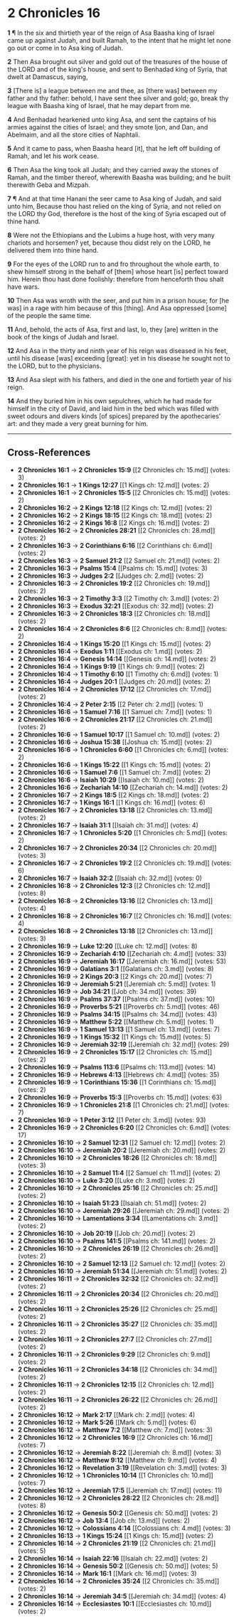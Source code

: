 # 2 Chronicles 16

**1** ¶ In the six and thirtieth year of the reign of Asa Baasha king of Israel came up against Judah, and built Ramah, to the intent that he might let none go out or come in to Asa king of Judah.

**2** Then Asa brought out silver and gold out of the treasures of the house of the LORD and of the king's house, and sent to Benhadad king of Syria, that dwelt at Damascus, saying,

**3** [There is] a league between me and thee, as [there was] between my father and thy father: behold, I have sent thee silver and gold; go, break thy league with Baasha king of Israel, that he may depart from me.

**4** And Benhadad hearkened unto king Asa, and sent the captains of his armies against the cities of Israel; and they smote Ijon, and Dan, and Abelmaim, and all the store cities of Naphtali.

**5** And it came to pass, when Baasha heard [it], that he left off building of Ramah, and let his work cease.

**6** Then Asa the king took all Judah; and they carried away the stones of Ramah, and the timber thereof, wherewith Baasha was building; and he built therewith Geba and Mizpah.

**7** ¶ And at that time Hanani the seer came to Asa king of Judah, and said unto him, Because thou hast relied on the king of Syria, and not relied on the LORD thy God, therefore is the host of the king of Syria escaped out of thine hand.

**8** Were not the Ethiopians and the Lubims a huge host, with very many chariots and horsemen? yet, because thou didst rely on the LORD, he delivered them into thine hand.

**9** For the eyes of the LORD run to and fro throughout the whole earth, to shew himself strong in the behalf of [them] whose heart [is] perfect toward him. Herein thou hast done foolishly: therefore from henceforth thou shalt have wars.

**10** Then Asa was wroth with the seer, and put him in a prison house; for [he was] in a rage with him because of this [thing]. And Asa oppressed [some] of the people the same time.

**11** And, behold, the acts of Asa, first and last, lo, they [are] written in the book of the kings of Judah and Israel.

**12** And Asa in the thirty and ninth year of his reign was diseased in his feet, until his disease [was] exceeding [great]: yet in his disease he sought not to the LORD, but to the physicians.

**13** And Asa slept with his fathers, and died in the one and fortieth year of his reign.

**14** And they buried him in his own sepulchres, which he had made for himself in the city of David, and laid him in the bed which was filled with sweet odours and divers kinds [of spices] prepared by the apothecaries' art: and they made a very great burning for him.

---

## Cross-References

- **2 Chronicles 16:1** → **2 Chronicles 15:9** [[2 Chronicles ch: 15.md]] (votes: 3)
- **2 Chronicles 16:1** → **1 Kings 12:27** [[1 Kings ch: 12.md]] (votes: 2)
- **2 Chronicles 16:1** → **2 Chronicles 15:5** [[2 Chronicles ch: 15.md]] (votes: 2)
- **2 Chronicles 16:2** → **2 Kings 12:18** [[2 Kings ch: 12.md]] (votes: 2)
- **2 Chronicles 16:2** → **2 Kings 18:15** [[2 Kings ch: 18.md]] (votes: 2)
- **2 Chronicles 16:2** → **2 Kings 16:8** [[2 Kings ch: 16.md]] (votes: 2)
- **2 Chronicles 16:2** → **2 Chronicles 28:21** [[2 Chronicles ch: 28.md]] (votes: 2)
- **2 Chronicles 16:3** → **2 Corinthians 6:16** [[2 Corinthians ch: 6.md]] (votes: 2)
- **2 Chronicles 16:3** → **2 Samuel 21:2** [[2 Samuel ch: 21.md]] (votes: 2)
- **2 Chronicles 16:3** → **Psalms 15:4** [[Psalms ch: 15.md]] (votes: 3)
- **2 Chronicles 16:3** → **Judges 2:2** [[Judges ch: 2.md]] (votes: 2)
- **2 Chronicles 16:3** → **2 Chronicles 19:2** [[2 Chronicles ch: 19.md]] (votes: 2)
- **2 Chronicles 16:3** → **2 Timothy 3:3** [[2 Timothy ch: 3.md]] (votes: 2)
- **2 Chronicles 16:3** → **Exodus 32:21** [[Exodus ch: 32.md]] (votes: 2)
- **2 Chronicles 16:3** → **2 Chronicles 18:3** [[2 Chronicles ch: 18.md]] (votes: 2)
- **2 Chronicles 16:4** → **2 Chronicles 8:6** [[2 Chronicles ch: 8.md]] (votes: 2)
- **2 Chronicles 16:4** → **1 Kings 15:20** [[1 Kings ch: 15.md]] (votes: 2)
- **2 Chronicles 16:4** → **Exodus 1:11** [[Exodus ch: 1.md]] (votes: 2)
- **2 Chronicles 16:4** → **Genesis 14:14** [[Genesis ch: 14.md]] (votes: 2)
- **2 Chronicles 16:4** → **1 Kings 9:19** [[1 Kings ch: 9.md]] (votes: 2)
- **2 Chronicles 16:4** → **1 Timothy 6:10** [[1 Timothy ch: 6.md]] (votes: 1)
- **2 Chronicles 16:4** → **Judges 20:1** [[Judges ch: 20.md]] (votes: 2)
- **2 Chronicles 16:4** → **2 Chronicles 17:12** [[2 Chronicles ch: 17.md]] (votes: 2)
- **2 Chronicles 16:4** → **2 Peter 2:15** [[2 Peter ch: 2.md]] (votes: 1)
- **2 Chronicles 16:6** → **1 Samuel 7:16** [[1 Samuel ch: 7.md]] (votes: 1)
- **2 Chronicles 16:6** → **2 Chronicles 21:17** [[2 Chronicles ch: 21.md]] (votes: 2)
- **2 Chronicles 16:6** → **1 Samuel 10:17** [[1 Samuel ch: 10.md]] (votes: 2)
- **2 Chronicles 16:6** → **Joshua 15:38** [[Joshua ch: 15.md]] (votes: 2)
- **2 Chronicles 16:6** → **1 Chronicles 6:60** [[1 Chronicles ch: 6.md]] (votes: 2)
- **2 Chronicles 16:6** → **1 Kings 15:22** [[1 Kings ch: 15.md]] (votes: 2)
- **2 Chronicles 16:6** → **1 Samuel 7:6** [[1 Samuel ch: 7.md]] (votes: 2)
- **2 Chronicles 16:6** → **Isaiah 10:29** [[Isaiah ch: 10.md]] (votes: 2)
- **2 Chronicles 16:6** → **Zechariah 14:10** [[Zechariah ch: 14.md]] (votes: 2)
- **2 Chronicles 16:7** → **2 Kings 18:5** [[2 Kings ch: 18.md]] (votes: 2)
- **2 Chronicles 16:7** → **1 Kings 16:1** [[1 Kings ch: 16.md]] (votes: 6)
- **2 Chronicles 16:7** → **2 Chronicles 13:18** [[2 Chronicles ch: 13.md]] (votes: 2)
- **2 Chronicles 16:7** → **Isaiah 31:1** [[Isaiah ch: 31.md]] (votes: 4)
- **2 Chronicles 16:7** → **1 Chronicles 5:20** [[1 Chronicles ch: 5.md]] (votes: 2)
- **2 Chronicles 16:7** → **2 Chronicles 20:34** [[2 Chronicles ch: 20.md]] (votes: 3)
- **2 Chronicles 16:7** → **2 Chronicles 19:2** [[2 Chronicles ch: 19.md]] (votes: 6)
- **2 Chronicles 16:7** → **Isaiah 32:2** [[Isaiah ch: 32.md]] (votes: 0)
- **2 Chronicles 16:8** → **2 Chronicles 12:3** [[2 Chronicles ch: 12.md]] (votes: 8)
- **2 Chronicles 16:8** → **2 Chronicles 13:16** [[2 Chronicles ch: 13.md]] (votes: 4)
- **2 Chronicles 16:8** → **2 Chronicles 16:7** [[2 Chronicles ch: 16.md]] (votes: 4)
- **2 Chronicles 16:8** → **2 Chronicles 13:18** [[2 Chronicles ch: 13.md]] (votes: 3)
- **2 Chronicles 16:9** → **Luke 12:20** [[Luke ch: 12.md]] (votes: 8)
- **2 Chronicles 16:9** → **Zechariah 4:10** [[Zechariah ch: 4.md]] (votes: 33)
- **2 Chronicles 16:9** → **Jeremiah 16:17** [[Jeremiah ch: 16.md]] (votes: 53)
- **2 Chronicles 16:9** → **Galatians 3:1** [[Galatians ch: 3.md]] (votes: 8)
- **2 Chronicles 16:9** → **2 Kings 20:3** [[2 Kings ch: 20.md]] (votes: 7)
- **2 Chronicles 16:9** → **Jeremiah 5:21** [[Jeremiah ch: 5.md]] (votes: 1)
- **2 Chronicles 16:9** → **Job 34:21** [[Job ch: 34.md]] (votes: 39)
- **2 Chronicles 16:9** → **Psalms 37:37** [[Psalms ch: 37.md]] (votes: 10)
- **2 Chronicles 16:9** → **Proverbs 5:21** [[Proverbs ch: 5.md]] (votes: 46)
- **2 Chronicles 16:9** → **Psalms 34:15** [[Psalms ch: 34.md]] (votes: 43)
- **2 Chronicles 16:9** → **Matthew 5:22** [[Matthew ch: 5.md]] (votes: 1)
- **2 Chronicles 16:9** → **1 Samuel 13:13** [[1 Samuel ch: 13.md]] (votes: 7)
- **2 Chronicles 16:9** → **1 Kings 15:32** [[1 Kings ch: 15.md]] (votes: 5)
- **2 Chronicles 16:9** → **Jeremiah 32:19** [[Jeremiah ch: 32.md]] (votes: 29)
- **2 Chronicles 16:9** → **2 Chronicles 15:17** [[2 Chronicles ch: 15.md]] (votes: 2)
- **2 Chronicles 16:9** → **Psalms 113:6** [[Psalms ch: 113.md]] (votes: 14)
- **2 Chronicles 16:9** → **Hebrews 4:13** [[Hebrews ch: 4.md]] (votes: 35)
- **2 Chronicles 16:9** → **1 Corinthians 15:36** [[1 Corinthians ch: 15.md]] (votes: 2)
- **2 Chronicles 16:9** → **Proverbs 15:3** [[Proverbs ch: 15.md]] (votes: 63)
- **2 Chronicles 16:9** → **1 Chronicles 21:8** [[1 Chronicles ch: 21.md]] (votes: 7)
- **2 Chronicles 16:9** → **1 Peter 3:12** [[1 Peter ch: 3.md]] (votes: 93)
- **2 Chronicles 16:9** → **2 Chronicles 6:20** [[2 Chronicles ch: 6.md]] (votes: 17)
- **2 Chronicles 16:10** → **2 Samuel 12:31** [[2 Samuel ch: 12.md]] (votes: 2)
- **2 Chronicles 16:10** → **Jeremiah 20:2** [[Jeremiah ch: 20.md]] (votes: 2)
- **2 Chronicles 16:10** → **2 Chronicles 18:26** [[2 Chronicles ch: 18.md]] (votes: 3)
- **2 Chronicles 16:10** → **2 Samuel 11:4** [[2 Samuel ch: 11.md]] (votes: 2)
- **2 Chronicles 16:10** → **Luke 3:20** [[Luke ch: 3.md]] (votes: 2)
- **2 Chronicles 16:10** → **2 Chronicles 25:16** [[2 Chronicles ch: 25.md]] (votes: 2)
- **2 Chronicles 16:10** → **Isaiah 51:23** [[Isaiah ch: 51.md]] (votes: 2)
- **2 Chronicles 16:10** → **Jeremiah 29:26** [[Jeremiah ch: 29.md]] (votes: 2)
- **2 Chronicles 16:10** → **Lamentations 3:34** [[Lamentations ch: 3.md]] (votes: 2)
- **2 Chronicles 16:10** → **Job 20:19** [[Job ch: 20.md]] (votes: 2)
- **2 Chronicles 16:10** → **Psalms 141:5** [[Psalms ch: 141.md]] (votes: 2)
- **2 Chronicles 16:10** → **2 Chronicles 26:19** [[2 Chronicles ch: 26.md]] (votes: 2)
- **2 Chronicles 16:10** → **2 Samuel 12:13** [[2 Samuel ch: 12.md]] (votes: 2)
- **2 Chronicles 16:10** → **Jeremiah 51:34** [[Jeremiah ch: 51.md]] (votes: 2)
- **2 Chronicles 16:11** → **2 Chronicles 32:32** [[2 Chronicles ch: 32.md]] (votes: 2)
- **2 Chronicles 16:11** → **2 Chronicles 20:34** [[2 Chronicles ch: 20.md]] (votes: 2)
- **2 Chronicles 16:11** → **2 Chronicles 25:26** [[2 Chronicles ch: 25.md]] (votes: 2)
- **2 Chronicles 16:11** → **2 Chronicles 35:27** [[2 Chronicles ch: 35.md]] (votes: 2)
- **2 Chronicles 16:11** → **2 Chronicles 27:7** [[2 Chronicles ch: 27.md]] (votes: 2)
- **2 Chronicles 16:11** → **2 Chronicles 9:29** [[2 Chronicles ch: 9.md]] (votes: 2)
- **2 Chronicles 16:11** → **2 Chronicles 34:18** [[2 Chronicles ch: 34.md]] (votes: 2)
- **2 Chronicles 16:11** → **2 Chronicles 12:15** [[2 Chronicles ch: 12.md]] (votes: 2)
- **2 Chronicles 16:11** → **2 Chronicles 26:22** [[2 Chronicles ch: 26.md]] (votes: 2)
- **2 Chronicles 16:12** → **Mark 2:17** [[Mark ch: 2.md]] (votes: 4)
- **2 Chronicles 16:12** → **Mark 5:26** [[Mark ch: 5.md]] (votes: 6)
- **2 Chronicles 16:12** → **Matthew 7:2** [[Matthew ch: 7.md]] (votes: 3)
- **2 Chronicles 16:12** → **2 Chronicles 16:9** [[2 Chronicles ch: 16.md]] (votes: 7)
- **2 Chronicles 16:12** → **Jeremiah 8:22** [[Jeremiah ch: 8.md]] (votes: 3)
- **2 Chronicles 16:12** → **Matthew 9:12** [[Matthew ch: 9.md]] (votes: 4)
- **2 Chronicles 16:12** → **Revelation 3:19** [[Revelation ch: 3.md]] (votes: 3)
- **2 Chronicles 16:12** → **1 Chronicles 10:14** [[1 Chronicles ch: 10.md]] (votes: 7)
- **2 Chronicles 16:12** → **Jeremiah 17:5** [[Jeremiah ch: 17.md]] (votes: 11)
- **2 Chronicles 16:12** → **2 Chronicles 28:22** [[2 Chronicles ch: 28.md]] (votes: 8)
- **2 Chronicles 16:12** → **Genesis 50:2** [[Genesis ch: 50.md]] (votes: 2)
- **2 Chronicles 16:12** → **Job 13:4** [[Job ch: 13.md]] (votes: 2)
- **2 Chronicles 16:12** → **Colossians 4:14** [[Colossians ch: 4.md]] (votes: 3)
- **2 Chronicles 16:13** → **1 Kings 15:24** [[1 Kings ch: 15.md]] (votes: 2)
- **2 Chronicles 16:14** → **2 Chronicles 21:19** [[2 Chronicles ch: 21.md]] (votes: 5)
- **2 Chronicles 16:14** → **Isaiah 22:16** [[Isaiah ch: 22.md]] (votes: 2)
- **2 Chronicles 16:14** → **Genesis 50:2** [[Genesis ch: 50.md]] (votes: 5)
- **2 Chronicles 16:14** → **Mark 16:1** [[Mark ch: 16.md]] (votes: 3)
- **2 Chronicles 16:14** → **2 Chronicles 35:24** [[2 Chronicles ch: 35.md]] (votes: 2)
- **2 Chronicles 16:14** → **Jeremiah 34:5** [[Jeremiah ch: 34.md]] (votes: 4)
- **2 Chronicles 16:14** → **Ecclesiastes 10:1** [[Ecclesiastes ch: 10.md]] (votes: 2)
